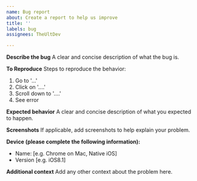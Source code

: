 ```yaml
---
name: Bug report
about: Create a report to help us improve
title: ''
labels: bug
assignees: TheUltDev

---
```


**Describe the bug**
A clear and concise description of what the bug is.

**To Reproduce**
Steps to reproduce the behavior:
1. Go to '...'
2. Click on '....'
3. Scroll down to '....'
4. See error

**Expected behavior**
A clear and concise description of what you expected to happen.

**Screenshots**
If applicable, add screenshots to help explain your problem.

**Device (please complete the following information):**
 - Name: [e.g. Chrome on Mac, Native iOS]
 - Version [e.g. iOS8.1]

**Additional context**
Add any other context about the problem here.
